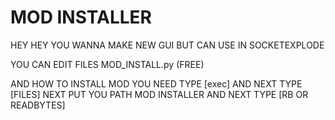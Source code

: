 # MOD INSTALLER
HEY HEY YOU WANNA MAKE NEW GUI BUT CAN USE IN SOCKETEXPLODE

YOU CAN EDIT FILES MOD_INSTALL.py (FREE)

AND HOW TO INSTALL MOD YOU NEED TYPE [exec] AND NEXT TYPE [FILES] NEXT PUT YOU PATH MOD INSTALLER AND NEXT TYPE [RB OR READBYTES]

